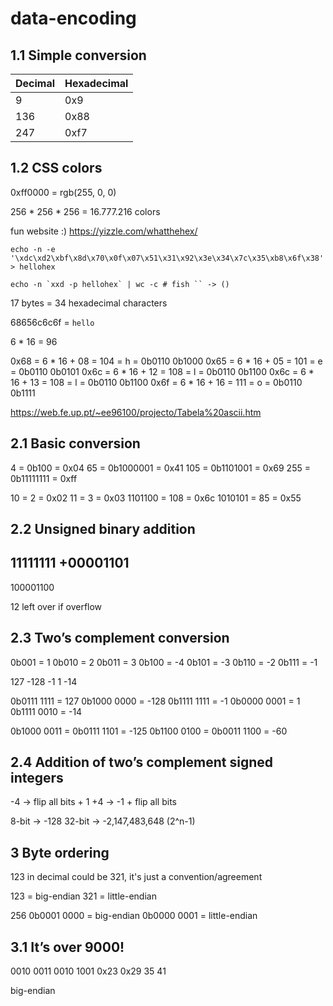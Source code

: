 # data-encoding

## 1.1 Simple conversion

| Decimal | Hexadecimal |
| --- | --- |
| 9 | 0x9 |
| 136 | 0x88 |
| 247 | 0xf7 |

## 1.2 CSS colors

0xff0000 = rgb(255, 0, 0)

256 * 256 * 256 = 16.777.216 colors

fun website :) https://yizzle.com/whatthehex/

```
echo -n -e '\xdc\xd2\xbf\x8d\x70\x0f\x07\x51\x31\x92\x3e\x34\x7c\x35\xb8\x6f\x38' > hellohex

echo -n `xxd -p hellohex` | wc -c # fish `` -> ()
```

17 bytes = 34 hexadecimal characters

68656c6c6f = `hello`

6 * 16 = 96

0x68 = 6 * 16 + 08 = 104 = h = 0b0110 0b1000
0x65 = 6 * 16 + 05 = 101 = e = 0b0110 0b0101
0x6c = 6 * 16 + 12 = 108 = l = 0b0110 0b1100
0x6c = 6 * 16 + 13 = 108 = l = 0b0110 0b1100
0x6f = 6 * 16 + 16 = 111 = o = 0b0110 0b1111

https://web.fe.up.pt/~ee96100/projecto/Tabela%20ascii.htm

## 2.1 Basic conversion

4 = 0b100 = 0x04
65 = 0b1000001 = 0x41
105 = 0b1101001 = 0x69
255 = 0b11111111 = 0xff

10 = 2 = 0x02
11 = 3 = 0x03
1101100 = 108 = 0x6c
1010101 = 85 = 0x55

## 2.2 Unsigned binary addition

 11111111
+00001101
---------
100001100

12 left over if overflow

## 2.3 Two’s complement conversion

0b001 = 1
0b010 = 2
0b011 = 3
0b100 = -4
0b101 = -3
0b110 = -2
0b111 = -1

127 -128 -1 1 -14

0b0111 1111 = 127
0b1000 0000 = -128
0b1111 1111 = -1
0b0000 0001 = 1
0b1111 0010 = -14

0b1000 0011 = 0b0111 1101 = -125
0b1100 0100 = 0b0011 1100 = -60

## 2.4 Addition of two’s complement signed integers

-4 -> flip all bits + 1
+4 -> -1 + flip all bits

8-bit -> -128
32-bit -> -2,147,483,648 (2^n-1)

## 3 Byte ordering

123 in decimal could be 321, it's just a convention/agreement

123 = big-endian
321 = little-endian

256
0b0001 0000 = big-endian
0b0000 0001 = little-endian

## 3.1 It’s over 9000!

0010 0011 0010 1001
0x23 0x29
35 41

big-endian
